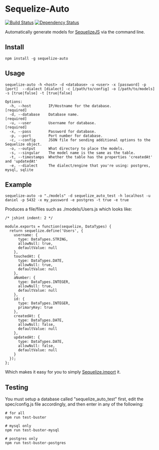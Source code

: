 # Sequelize-Auto

[![Build Status](http://img.shields.io/travis/sequelize/sequelize-auto/master.svg)](https://travis-ci.org/sequlize/sequelize-auto) [![Dependency Status](https://david-dm.org/sequelize/sequelize-auto.svg)](https://david-dm.org/sequelize/sequelize-auto)

Automatically generate models for [SequelizeJS](https://github.com/sequelize/sequelize) via the command line.

## Install

    npm install -g sequelize-auto

## Usage

    sequelize-auto -h <host> -d <database> -u <user> -x [password] -p [port]  --dialect [dialect] -c [/path/to/config] -o [/path/to/models] -s [true|false] -t [true|false]

    Options:
      -h, --host        IP/Hostname for the database.                                      [required]
      -d, --database    Database name.                                                     [required]
      -u, --user        Username for database.                                             [required]
      -x, --pass        Password for database.
      -p, --port        Port number for database.
      -c, --config      JSON file for sending additional options to the Sequelize object.
      -o, --output      What directory to place the models.
      -s, --singular    The model name is the same as the table.
      -t, --timestamps  Whether the table has the properties 'createdAt' and 'updatedAt'
      -e, --dialect     The dialect/engine that you're using: postgres, mysql, sqlite


## Example

    sequelize-auto -o "./models" -d sequelize_auto_test -h localhost -u daniel -p 5432 -x my_password -e postgres -t true -e true

Produces a file/files such as ./models/Users.js which looks like:

    /* jshint indent: 2 */

    module.exports = function(sequelize, DataTypes) {
      return sequelize.define('Users', {
        username: {
          type: DataTypes.STRING,
          allowNull: true,
          defaultValue: null
        },
        touchedAt: {
          type: DataTypes.DATE,
          allowNull: true,
          defaultValue: null
        },
        aNumber: {
          type: DataTypes.INTEGER,
          allowNull: true,
          defaultValue: null
        },
        id: {
          type: DataTypes.INTEGER,
          primaryKey: true
        },
        createdAt: {
          type: DataTypes.DATE,
          allowNull: false,
          defaultValue: null
        },
        updatedAt: {
          type: DataTypes.DATE,
          allowNull: false,
          defaultValue: null
        }
      });
    };

Which makes it easy for you to simply [Sequelize.import](http://docs.sequelizejs.com/en/latest/docs/models/#import) it.

## Testing

You must setup a database called "sequelize_auto_test" first, edit the spec/config.js file accordingly, and then enter in any of the following:

    # for all
    npm run test-buster

    # mysql only
    npm run test-buster-mysql

    # postgres only
    npm run test-buster-postgres
